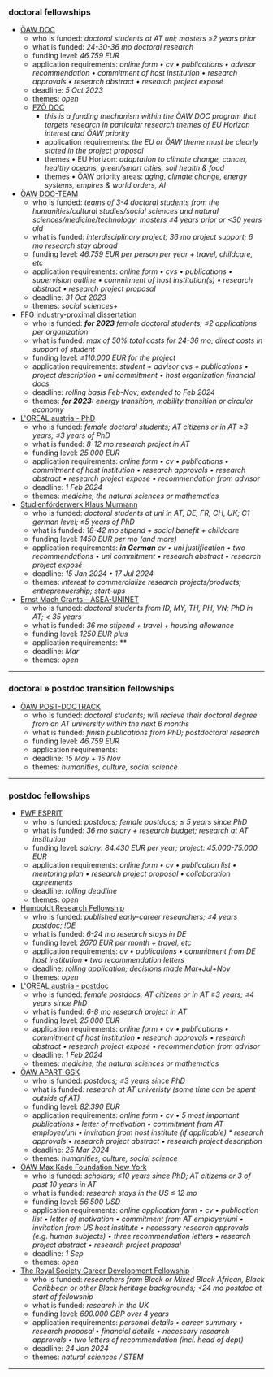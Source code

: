 ### doctoral fellowships
- [ÖAW DOC](https://stipendien.oeaw.ac.at/stipendien/doc)
  - who is funded: *doctoral students at AT uni; masters ≤2 years prior*
  - what is funded: *24-30-36 mo doctoral research*
  - funding level: *46.759 EUR*
  - application requirements: *online form • cv • publications • advisor recommendation • commitment of host institution • research approvals • research abstract • research project exposé*
  - deadline: *5 Oct 2023*
  - themes: *open*
  - [FZÖ DOC](https://stipendien.oeaw.ac.at/fileadmin/subsites/stipendien/pdf/calls/DOC_EU-Missionen_online_englisch.pdf)
    - *this is a funding mechanism within the ÖAW DOC program that targets research in particular research themes of EU Horizon interest and ÖAW priority*
    - application requirements: *the EU or ÖAW theme must be clearly stated in the project proposal*
    - themes • EU Horizon: *adaptation to climate change, cancer, healthy oceans, green/smart cities, soil health & food*
    - themes • ÖAW priority areas: *aging, climate change, energy systems, empires & world orders, AI*
- [ÖAW DOC-TEAM](https://stipendien.oeaw.ac.at/stipendien/doc-team)
  - who is funded: *teams of 3-4 doctoral students from the humanities/cultural studies/social sciences and natural sciences/medicine/technology; masters ≤4 years prior or <30 years old*
  - what is funded: *interdisciplinary project; 36 mo project support; 6 mo research stay abroad*
  - funding level: *46.759 EUR per person per year + travel, childcare, etc*
  - application requirements: *online form • cvs • publications • supervision outline • commitment of host institution(s) • research abstract • research project proposal*
  - deadline: *31 Oct 2023*
  - themes: *social sciences+*
- [FFG industry-proximal dissertation](https://www.ffg.at/en/ausschreibung/dissertantinnen2023)
  - who is funded: ***for 2023***  *female doctoral students; ≤2 applications per organization*
  - what is funded: *max of 50% total costs for 24-36 mo; direct costs in support of student*
  - funding level: *≤110.000 EUR for the project*
  - application requirements: *student + advisor cvs + publications • project description • uni commitment • host organization financial docs*
  - deadline: *rolling basis Feb-Nov; extended to Feb 2024*
  - themes: ***for 2023:*** *energy transition, mobility transition or circular economy*
- [L'OREAL austria - PhD](https://stipendien.oeaw.ac.at/en/fellowships/loreal-austria)
  - who is funded: *female doctoral students; AT citizens or in AT ≥3 years; ≤3 years of PhD*
  - what is funded: *8-12 mo research project in AT*
  - funding level: *25.000 EUR*
  - application requirements: *online form • cv • publications • commitment of host institution • research approvals • research abstract • research project exposé • recommendation from advisor*
  - deadline: *1 Feb 2024*
  - themes: *medicine, the natural sciences or mathematics*
- [Studienförderwerk Klaus Murmann](https://www.sdw.org/das-bieten-wir/fuer-studierende/studienfoerderwerk-klaus-murmann/ueberblick.html)
  - who is funded: *doctoral students at uni in AT, DE, FR, CH, UK; C1 german level; ≤5 years of PhD*
  - what is funded: *18-42 mo stipend + social benefit + childcare*
  - funding level: *1450 EUR per mo \(and more\)*
  - application requirements: ***in German***  *cv • uni justification • two recommendations • uni commitment • research abstract • research project exposé*
  - deadline: *15 Jan 2024 • 17 Jul 2024*
  - themes: *interest to commercialize research projects/products; entreprenuership; start-ups*
- [Ernst Mach Grants – ASEA-UNINET](https://asea-uninet.org/scholarships-grants/ernst-mach-grant-emg/)
  - who is funded: *doctoral students from ID, MY, TH, PH, VN; PhD in AT; < 35 years*
  - what is funded: *36 mo stipend + travel + housing allowance*
  - funding level: *1250 EUR plus*
  - application requirements: **
  - deadline: *Mar*
  - themes: *open*
---
### doctoral » postdoc transition fellowships
- [ÖAW POST-DOCTRACK](https://stipendien.oeaw.ac.at/stipendien/post-doctrack)
  - who is funded: *doctoral students; will recieve their doctoral degree from an AT university within the next 6 months*
  - what is funded: *finish publications from PhD; postdoctoral research*
  - funding level: *46.759 EUR*
  - application requirements: 
  - deadline: *15 May + 15 Nov*
  - themes: *humanities, culture, social science*
---
### postdoc fellowships
- [FWF ESPRIT](https://www.fwf.ac.at/foerdern/foerderportfolio/karrieren/esprit)
  - who is funded: *postdocs; female postdocs; ≤ 5 years since PhD*
  - what is funded: *36 mo salary + research budget; research at AT institution*
  - funding level: *salary: 84.430 EUR per year; project: 45.000-75.000 EUR*
  - application requirements: *online form • cv • publication list • mentoring plan • research project proposal • collaboration agreements*
  - deadline: *rolling deadline*
  - themes: *open*
- [Humboldt Research Fellowship](https://www.humboldt-foundation.de/en/apply/sponsorship-programmes/humboldt-research-fellowship)
  - who is funded: *published early-career researchers; ≤4 years postdoc; !DE*
  - what is funded: *6-24 mo research stays in DE*
  - funding level: *2670 EUR per month + travel, etc*
  - application requirements: *cv • publications • commitment from DE host institution • two recommendation letters*
  - deadline: *rolling application; decisions made Mar+Jul+Nov*
  - themes: *open* 
- [L'OREAL austria - postdoc](https://stipendien.oeaw.ac.at/en/fellowships/loreal-austria)
  - who is funded: *female postdocs; AT citizens or in AT ≥3 years; ≤4 years since PhD*
  - what is funded: *6-8 mo research project in AT*
  - funding level: *25.000 EUR*
  - application requirements: *online form • cv • publications • commitment of host institution • research approvals • research abstract • research project exposé • recommendation from advisor*
  - deadline: *1 Feb 2024*
  - themes: *medicine, the natural sciences or mathematics*
- [ÖAW APART-GSK](https://stipendien.oeaw.ac.at/en/fellowships/apart-gsk/apart-gsk-application)
  - who is funded: *postdocs; ≤3 years since PhD*
  - what is funded: *research at AT univeristy (some time can be spent outside of AT)*
  - funding level: *82.390 EUR*
  - application requirements: *online form • cv • 5 most important publications • letter of motivation • commitment from AT employer/uni • invitation from host institute (if applicable) * research approvals • research project abstract • research project description*
  - deadline: *25 Mar 2024*
  - themes: *humanities, culture, social science*
- [ÖAW Max Kade Foundation New York](https://stipendien.oeaw.ac.at/stipendien/max-kade)
  - who is funded: *scholars; ≤10 years since PhD; AT citizens or 3 of past 10 years in AT*
  - what is funded: *research stays in the US ≤ 12 mo*
  - funding level: *56.500 USD*
  - application requirements: *online application form • cv • publication list • letter of motivation • commitment from AT employer/uni • invitation from US host institute • necessary research approvals (e.g. human subjects) • three recommendation letters • research project abstract • research project proposal*
  - deadline: *1 Sep*
  - themes: *open*
- [The Royal Society Career Development Fellowship](https://royalsociety.org/grants-schemes-awards/grants/career-development-fellowship/)
  - who is funded: *researchers from Black or Mixed Black African, Black Caribbean or other Black heritage backgrounds; <24 mo postdoc at start of fellowship*
  - what is funded: *research in the UK*
  - funding level: *690.000 GBP over 4 years*
  - application requirements: *personal details • career summary • research proposal • financial details • necessary research approvals • two letters of recommendation (incl. head of dept)*
  - deadline: *24 Jan 2024*
  - themes: *natural sciences / STEM*
---

<!--
### postdoc » faculty transition fellowships
- []EU Horizon MSCA Postdoc()
  - who is funded:
  - funding level:
  - application requirements:
  - deadline:
  - themes:
- []FWF elise richter()
  - who is funded:
  - funding level:
  - application requirements:
  - deadline:
  - themes:
- []FWF START()
  - who is funded:
  - funding level:
  - application requirements:
  - deadline:
  - themes:
---

### postdoc jobs

---
### faculty jobs
---
--
### tech jobs
--!>
<!--
- []()
  - who is funded:
  - what is funded:
  - funding level:
  - application requirements:
  - deadline:
  - themes:
--!>
